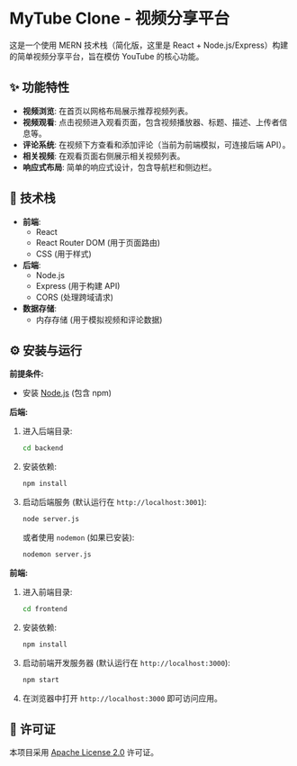 # MyTube Clone - 视频分享平台

这是一个使用 MERN 技术栈（简化版，这里是 React + Node.js/Express）构建的简单视频分享平台，旨在模仿 YouTube 的核心功能。

## ✨ 功能特性

*   **视频浏览**: 在首页以网格布局展示推荐视频列表。
*   **视频观看**: 点击视频进入观看页面，包含视频播放器、标题、描述、上传者信息等。
*   **评论系统**: 在视频下方查看和添加评论（当前为前端模拟，可连接后端 API）。
*   **相关视频**: 在观看页面右侧展示相关视频列表。
*   **响应式布局**: 简单的响应式设计，包含导航栏和侧边栏。

## 🚀 技术栈

*   **前端**:
    *   React
    *   React Router DOM (用于页面路由)
    *   CSS (用于样式)
*   **后端**:
    *   Node.js
    *   Express (用于构建 API)
    *   CORS (处理跨域请求)
*   **数据存储**:
    *   内存存储 (用于模拟视频和评论数据)

## ⚙️ 安装与运行

**前提条件:**

*   安装 [Node.js](https://nodejs.org/) (包含 npm)

**后端:**

1.  进入后端目录:
    ```bash
    cd backend
    ```
2.  安装依赖:
    ```bash
    npm install
    ```
3.  启动后端服务 (默认运行在 `http://localhost:3001`):
    ```bash
    node server.js
    ```
    或者使用 `nodemon` (如果已安装):
    ```bash
    nodemon server.js
    ```

**前端:**

1.  进入前端目录:
    ```bash
    cd frontend
    ```
2.  安装依赖:
    ```bash
    npm install
    ```
3.  启动前端开发服务器 (默认运行在 `http://localhost:3000`):
    ```bash
    npm start
    ```

4.  在浏览器中打开 `http://localhost:3000` 即可访问应用。

## 📄 许可证

本项目采用 [Apache License 2.0](LICENSE) 许可证。